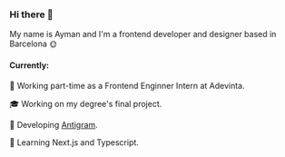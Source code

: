 ### Hi there 👋

My name is Ayman and I'm a frontend developer and designer based in Barcelona 🌞

#### Currently:

💼 Working part-time as a Frontend Enginner Intern at Adevinta.

🎓 Working on my degree's final project.

🧭 Developing [Antigram](https://github.com/aymyo/antigram-extension).

🌱 Learning Next.js and Typescript.

<!--
**aymyo/aymyo** is a ✨ _special_ ✨ repository because its `README.md` (this file) appears on your GitHub profile.

Here are some ideas to get you started:

- 🔭 I’m currently working on ...
- 🌱 I’m currently learning ...
- 👯 I’m looking to collaborate on ...
- 🤔 I’m looking for help with ...
- 💬 Ask me about ...
- 📫 How to reach me: ...
- 😄 Pronouns: ...
- ⚡ Fun fact: ...
-->
